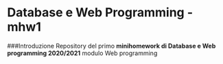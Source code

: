 # Database e Web Programming - mhw1

###Introduzione
Repository del primo **minihomework di Database e Web programming 2020/2021** modulo Web programming
